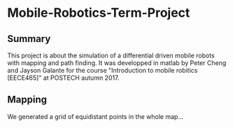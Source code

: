 # Mobile-Robotics-Term-Project

## Summary

This project is about the simulation of a differential driven mobile robots with mapping and path finding. It was developped in matlab by Peter Cheng and Jayson Galante for the course "Introduction to mobile robitics [EECE465]" at POSTECH autumn 2017.

## Mapping 

We generated a grid of equidistant points in the whole map...


